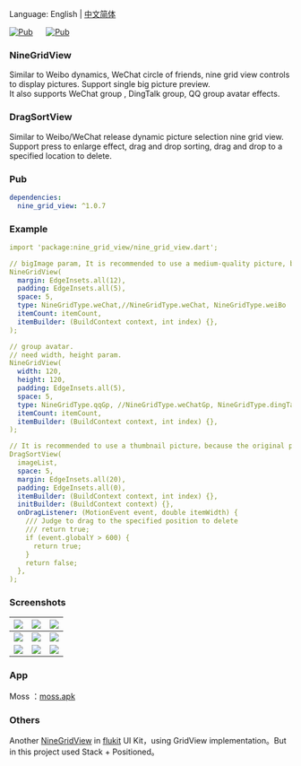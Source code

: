 Language: English | [中文简体](README-ZH.md)

[![Pub](https://img.shields.io/pub/v/nine_grid_view.svg?style=flat-square&color=009688)](https://pub.dartlang.org/packages/nine_grid_view)&nbsp;&nbsp;&nbsp;&nbsp;&nbsp;&nbsp;[![Pub](https://img.shields.io/pub/v/nine_grid_view.svg?style=flat-square&color=2196F3)](https://pub.flutter-io.cn/packages/nine_grid_view)

### NineGridView
Similar to Weibo dynamics, WeChat circle of friends, nine grid view controls to display pictures. Support single big picture preview.  
It also supports WeChat group , DingTalk group, QQ group avatar effects.

### DragSortView
Similar to Weibo/WeChat release dynamic picture selection nine grid view. Support press to enlarge effect, drag and drop sorting, drag and drop to a specified location to delete.

### Pub
```yaml
dependencies:
  nine_grid_view: ^1.0.7
```

### Example

```yaml
import 'package:nine_grid_view/nine_grid_view.dart';

// bigImage param, It is recommended to use a medium-quality picture, because the original picture is too large and takes time to load.
NineGridView(
  margin: EdgeInsets.all(12),
  padding: EdgeInsets.all(5),
  space: 5,
  type: NineGridType.weChat,//NineGridType.weChat, NineGridType.weiBo
  itemCount: itemCount,
  itemBuilder: (BuildContext context, int index) {},
);

// group avatar.
// need width, height param.
NineGridView(
  width: 120,
  height: 120,
  padding: EdgeInsets.all(5),
  space: 5,
  type: NineGridType.qqGp, //NineGridType.weChatGp, NineGridType.dingTalkGp
  itemCount: itemCount,
  itemBuilder: (BuildContext context, int index) {},
);

// It is recommended to use a thumbnail picture，because the original picture is too large, it may cause repeated loading and cause flashing.
DragSortView(
  imageList,
  space: 5,
  margin: EdgeInsets.all(20),
  padding: EdgeInsets.all(0),
  itemBuilder: (BuildContext context, int index) {},
  initBuilder: (BuildContext context) {},
  onDragListener: (MotionEvent event, double itemWidth) {
    /// Judge to drag to the specified position to delete
    /// return true;
    if (event.globalY > 600) {
      return true;
    }
    return false;
  },
);   
```

### Screenshots

|![](https://s1.ax1x.com/2020/08/05/ar88bR.jpg)|![](https://s1.ax1x.com/2020/08/05/arG6OJ.jpg)|![](https://s1.ax1x.com/2020/08/05/artZyF.jpg)|
|:---:|:---:|:---:|
|![](https://s1.ax1x.com/2020/08/05/artlJx.jpg)|![](https://s1.ax1x.com/2020/08/05/artJyD.jpg)|![](https://s1.ax1x.com/2020/08/05/art2wj.jpg)|
|![](https://s1.ax1x.com/2020/08/05/art4f0.jpg)|![](https://s1.ax1x.com/2020/08/05/artIpV.jpg)|![](https://s1.ax1x.com/2020/08/05/artXkR.gif)|

### App
Moss ：[moss.apk](https://github.com/Sky24n/Doc/blob/master/apks/moss.apk)

### Others

Another [NineGridView](https://github.com/flutterchina/flukit) in [flukit](https://github.com/flutterchina/flukit) UI Kit，using GridView implementation。But in this project used Stack + Positioned。